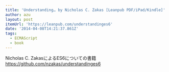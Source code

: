 ```yaml
---
title: 'Understanding… by Nicholas C. Zakas [Leanpub PDF/iPad/Kindle]'
author: azu
layout: post
itemUrl: 'https://leanpub.com/understandinges6'
date: '2014-04-08T14:21:37.861Z'
tags:
  - ECMAScript
  - book
---
```

Nicholas C. ZakasによるES6についての書籍
https://github.com/nzakas/understandinges6
